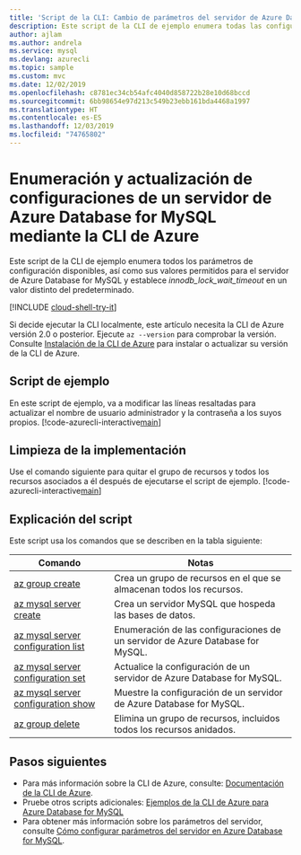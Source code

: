 ```yaml
---
title: 'Script de la CLI: Cambio de parámetros del servidor de Azure Database for MySQL'
description: Este script de la CLI de ejemplo enumera todas las configuraciones del servidor disponibles y actualiza el valor de innodb_lock_wait_timeout.
author: ajlam
ms.author: andrela
ms.service: mysql
ms.devlang: azurecli
ms.topic: sample
ms.custom: mvc
ms.date: 12/02/2019
ms.openlocfilehash: c8781ec34cb54afc4040d858722b28e10d68bccd
ms.sourcegitcommit: 6bb98654e97d213c549b23ebb161bda4468a1997
ms.translationtype: HT
ms.contentlocale: es-ES
ms.lasthandoff: 12/03/2019
ms.locfileid: "74765802"
---
```

# <a name="list-and-update-configurations-of-an-azure-database-for-mysql-server-using-azure-cli"></a>Enumeración y actualización de configuraciones de un servidor de Azure Database for MySQL mediante la CLI de Azure
Este script de la CLI de ejemplo enumera todos los parámetros de configuración disponibles, así como sus valores permitidos para el servidor de Azure Database for MySQL y establece *innodb_lock_wait_timeout* en un valor distinto del predeterminado.

[!INCLUDE [cloud-shell-try-it](../../../includes/cloud-shell-try-it.md)]

Si decide ejecutar la CLI localmente, este artículo necesita la CLI de Azure versión 2.0 o posterior. Ejecute `az --version` para comprobar la versión. Consulte [Instalación de la CLI de Azure]( /cli/azure/install-azure-cli) para instalar o actualizar su versión de la CLI de Azure. 

## <a name="sample-script"></a>Script de ejemplo
En este script de ejemplo, va a modificar las líneas resaltadas para actualizar el nombre de usuario administrador y la contraseña a los suyos propios.
[!code-azurecli-interactive[main](../../../cli_scripts/mysql/change-server-configurations/change-server-configurations.sh?highlight=15-16 "List and update configurations of Azure Database for MySQL.")]

## <a name="clean-up-deployment"></a>Limpieza de la implementación
Use el comando siguiente para quitar el grupo de recursos y todos los recursos asociados a él después de ejecutarse el script de ejemplo. 
[!code-azurecli-interactive[main](../../../cli_scripts/mysql/change-server-configurations/delete-mysql.sh  "Delete the resource group.")]

## <a name="script-explanation"></a>Explicación del script
Este script usa los comandos que se describen en la tabla siguiente:

| **Comando** | **Notas** |
|---|---|
| [az group create](/cli/azure/group#az-group-create) | Crea un grupo de recursos en el que se almacenan todos los recursos. |
| [az mysql server create](/cli/azure/mysql/server#az-mysql-server-create) | Crea un servidor MySQL que hospeda las bases de datos. |
| [az mysql server configuration list](/cli/azure/mysql/server/configuration#az-mysql-server-configuration-list) | Enumeración de las configuraciones de un servidor de Azure Database for MySQL. |
| [az mysql server configuration set](/cli/azure/mysql/server/configuration#az-mysql-server-configuration-set) | Actualice la configuración de un servidor de Azure Database for MySQL. |
| [az mysql server configuration show](/cli/azure/mysql/server/configuration#az-mysql-server-configuration-show) | Muestre la configuración de un servidor de Azure Database for MySQL. |
| [az group delete](/cli/azure/group#az-group-delete) | Elimina un grupo de recursos, incluidos todos los recursos anidados. |

## <a name="next-steps"></a>Pasos siguientes
- Para más información sobre la CLI de Azure, consulte: [Documentación de la CLI de Azure](/cli/azure).
- Pruebe otros scripts adicionales: [Ejemplos de la CLI de Azure para Azure Database for MySQL](../sample-scripts-azure-cli.md)
- Para obtener más información sobre los parámetros del servidor, consulte [Cómo configurar parámetros del servidor en Azure Database for MySQL](../howto-server-parameters.md).
